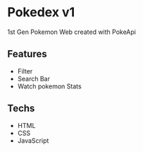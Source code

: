 
# Pokedex v1

1st Gen Pokemon Web created with PokeApi


## Features

- Filter
- Search Bar
- Watch pokemon Stats


## Techs

- HTML
- CSS
- JavaScript


